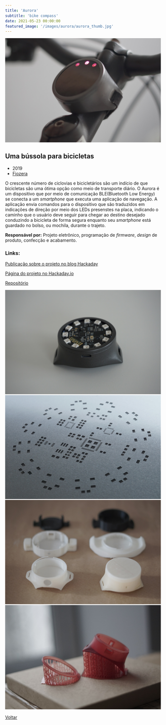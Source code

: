 ```yaml
---
title: 'Aurora'
subtitle: 'bike compass'
date: 2021-05-23 00:00:00
featured_image: '/images/aurora/aurora_thumb.jpg'
---
```


![](/images/aurora/aurora_01.jpg)

## Uma bússola para bicicletas

* 2019
* [Fiozera](https://fiozera.com.br/)

O crescente número de ciclovias e bicicletários são um indício de que bicicletas são uma ótima opção como meio de transporte diário. O Aurora é um dispositivo que por meio de comunicação BLE(Bluetooth Low Energy) se conecta a um *smartphone* que executa uma aplicação de navegação. A aplicação envia comandos para o dispositivo que são traduzidos em indicações de direção por meio dos LEDs presenstes na placa, indicando o caminho que o usuário deve seguir para chegar ao destino desejado conduzindo a bicicleta de forma segura enquanto seu *smartphone* está guardado no bolso, ou mochila, durante o trajeto.

**Responsável por:** Projeto eletrônico, programação de *firmware*, *design* de produto, confecção e acabamento.

### Links:

[Publicação sobre o projeto no blog Hackaday](https://hackaday.com/2019/05/29/a-stylish-solution-for-bike-navigation/)

[Página do projeto no Hackaday.io](https://hackaday.io/project/165685)

[Repositório](https://github.com/andrebla/aurorabikecompass)

<div class="gallery" data-columns="2">
	<img src="/images/aurora/aurora_02.jpg">
	<img src="/images/aurora/aurora_03.jpg">
	<img src="/images/aurora/aurora_04.jpg">
	<img src="/images/aurora/aurora_05.jpg">
</div>

<a href='/' class="button button--large">Voltar</a>
